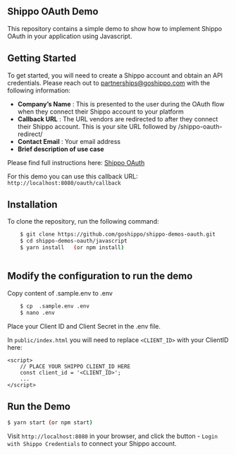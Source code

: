 ## Shippo OAuth Demo

This repository contains a simple demo to show how to implement Shippo OAuth in your application using Javascript.

## Getting Started

To get started, you will need to create a Shippo account and obtain an API credentials.
Please reach out to partnerships@goshippo.com with the following information:

* **Company’s Name** : This is presented to the user during the OAuth flow when they connect their Shippo account to
  your platform
* **Callback URL** : The URL vendors are redirected to after they connect their Shippo account. This is your site URL
  followed by /shippo-oauth-redirect/
* **Contact Email** : Your email address
* **Brief description of use case**

Please find full instructions here:  [Shippo OAuth](https://goshippo.com/docs/oauth)

For this demo you can use this callback URL:  `http://localhost:8080/oauth/callback`

## Installation

To clone the repository, run the following command:

```bash
    $ git clone https://github.com/goshippo/shippo-demos-oauth.git 
    $ cd shippo-demos-oauth/javascript
    $ yarn install   (or npm install)
         
```

## Modify the configuration to run the demo

Copy content of .sample.env to .env

```bash
    $ cp  .sample.env .env
    $ nano .env
```
Place your Client ID and Client Secret in the .env file.

In ``public/index.html`` you will need to replace ```<CLIENT_ID>``` with your ClientID here:
```
<script>
    // PLACE YOUR SHIPPO CLIENT_ID HERE
    const client_id = '<CLIENT_ID>';
    ...
</script>
```


## Run the Demo

```bash
$ yarn start (or npm start)
```


Visit `http://localhost:8080` in your browser, and
click the button - `Login with Shippo Credentials` to connect your Shippo account.

